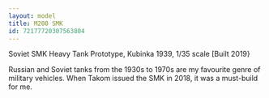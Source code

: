 ```yaml
---
layout: model
title: M200 SMK
id: 72177720307563804
---
```


Soviet SMK Heavy Tank Prototype, Kubinka 1939, 1/35 scale  [Built 2019}

Russian and Soviet tanks from the 1930s to 1970s are my favourite genre of military vehicles. When Takom issued the SMK in 2018, it was a must-build for me.


